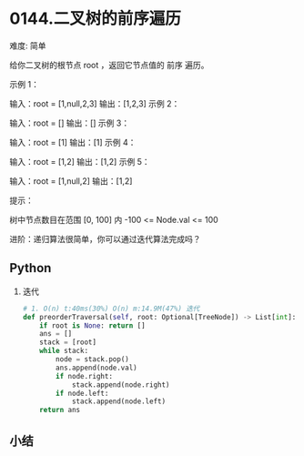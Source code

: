 # 0144.二叉树的前序遍历

难度: 简单

给你二叉树的根节点 root ，返回它节点值的 前序 遍历。

 

示例 1：


输入：root = [1,null,2,3]
输出：[1,2,3]
示例 2：

输入：root = []
输出：[]
示例 3：

输入：root = [1]
输出：[1]
示例 4：


输入：root = [1,2]
输出：[1,2]
示例 5：


输入：root = [1,null,2]
输出：[1,2]


提示：

树中节点数目在范围 [0, 100] 内
-100 <= Node.val <= 100


进阶：递归算法很简单，你可以通过迭代算法完成吗？

## Python

1. 迭代

   ```python
   # 1. O(n) t:40ms(30%) O(n) m:14.9M(47%) 迭代
   def preorderTraversal(self, root: Optional[TreeNode]) -> List[int]:
       if root is None: return []
       ans = []
       stack = [root]
       while stack:
           node = stack.pop()
           ans.append(node.val)
           if node.right:
               stack.append(node.right)
           if node.left:
               stack.append(node.left)
       return ans
   ```

   

## 小结

